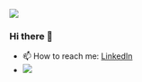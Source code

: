 
![](https://komarev.com/ghpvc/?username=hari27om&color=green)


### Hi there 👋
- 📫 How to reach me: [LinkedIn](https://www.linkedin.com/in/hari27om/)
- <a href="mailto:hariomtri27@gmail.com?"><img src="https://img.shields.io/badge/gmail-%23DD0031.svg?&style=for-the-badge&logo=gmail&logoColor=white"/></a>

